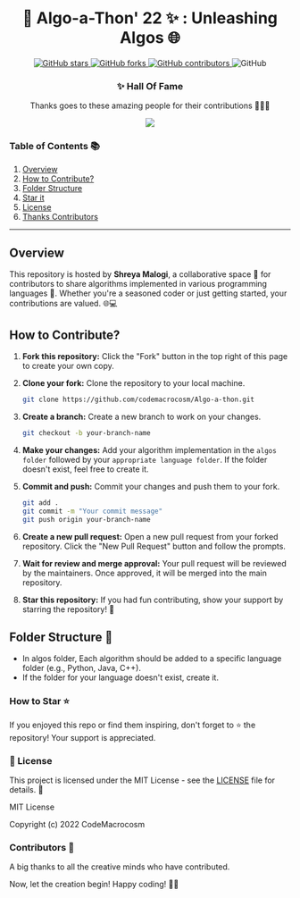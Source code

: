 
<div align="center">

# 🚀 Algo-a-Thon' 22 ✨ : Unleashing Algos 🌐

</div>
<p align="center">
  <a href="https://github.com/CodeMacrocosm/Algo-a-Thon-22/stargazers">
    <img src="https://img.shields.io/github/stars/CodeMacrocosm/Algo-a-Thon-22?style=flat-square" alt="GitHub stars">
  </a>
  <a href="https://github.com/CodeMacrocosm/Algo-a-Thon-22/network">
    <img src="https://img.shields.io/github/forks/CodeMacrocosm/Algo-a-Thon-22?style=flat-square" alt="GitHub forks">
  </a>
  <a href="https://github.com/codemacrocosm/Algo-a-Thon-22/graphs/contributors">
    <img src="https://img.shields.io/github/contributors/codemacrocosm/Algo-a-Thon-22.svg" alt="GitHub contributors">
  </a>
  <img src="https://img.shields.io/github/license/CodeMacrocosm/Algo-a-Thon-22" alt="GitHub">
</p>

<div align="center">

### ✨ Hall Of Fame

Thanks goes to these amazing people for their contributions 🎉🎉🎉

<a href="https://github.com/codeMacrocosm/Algo-a-Thon-22/graphs/contributors">
  <img src="https://contrib.rocks/image?repo=codeMacrocosm/Algo-a-Thon-22" />
</a>

</div>




### Table of Contents 📚

1. [Overview](#overview)
2. [How to Contribute?](#how-to-contribute)
3. [Folder Structure](https://github.com/CodeMacrocosm/Algo-a-Thon-22/edit/main/README.md#folder-structure-)
4. [Star it](#how-to-star-)
5. [License](#-license)
6. [Thanks Contributors](#contributors-)


---



## Overview

This repository is hosted by **Shreya Malogi**, a collaborative space 🚀 for contributors to share algorithms implemented in various programming languages 🌟. Whether you're a seasoned coder or just getting started, your contributions are valued. 🌐💻

## How to Contribute?

1. **Fork this repository:**
   Click the "Fork" button in the top right of this page to create your own copy.

2. **Clone your fork:**
   Clone the repository to your local machine.

   ```bash
   git clone https://github.com/codemacrocosm/Algo-a-thon.git
   ```

3. **Create a branch:**
   Create a new branch to work on your changes.

   ```bash
   git checkout -b your-branch-name
   ```

4. **Make your changes:**
   Add your algorithm implementation in the ``algos folder`` followed by your ``appropriate language folder``. If the folder doesn't exist, feel free to create it.

5. **Commit and push:**
   Commit your changes and push them to your fork.

   ```bash
   git add .
   git commit -m "Your commit message"
   git push origin your-branch-name
   ```

6. **Create a new pull request:**
   Open a new pull request from your forked repository. Click the "New Pull Request" button and follow the prompts.

7. **Wait for review and merge approval:**
   Your pull request will be reviewed by the maintainers. Once approved, it will be merged into the main repository.

8. **Star this repository:**
   If you had fun contributing, show your support by starring the repository! 🌟

## Folder Structure 📂

- In algos folder, Each algorithm should be added to a specific language folder (e.g., Python, Java, C++).
- If the folder for your language doesn't exist, create it.


### How to Star ⭐

If you enjoyed this repo or find them inspiring, don't forget to ⭐ the repository! Your support is appreciated.

### 📄 License

This project is licensed under the MIT License - see the [LICENSE](LICENSE) file for details. 📜

MIT License

Copyright (c) 2022 CodeMacrocosm


### Contributors 🙌

A big thanks to all the creative minds who have contributed.

Now, let the creation begin! Happy coding! 🎨✨


